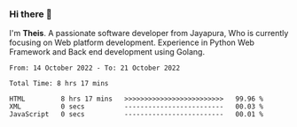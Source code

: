 ### Hi there 👋

I'm <b>Theis</b>. A passionate software developer from Jayapura, Who is currently focusing on Web platform development. Experience in Python Web Framework and Back end development using Golang.

 
 <!--START_SECTION:waka-->

```text
From: 14 October 2022 - To: 21 October 2022

Total Time: 8 hrs 17 mins

HTML         8 hrs 17 mins   >>>>>>>>>>>>>>>>>>>>>>>>>   99.96 %
XML          0 secs          -------------------------   00.03 %
JavaScript   0 secs          -------------------------   00.01 %
```

<!--END_SECTION:waka-->
